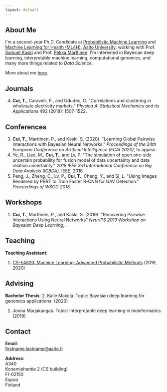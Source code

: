 ```yaml
---
layout: default
---
```


## About Me
 I'm a second-year Ph.D. Candidate at [Probabilistic Machine Learning](https://research.cs.aalto.fi/pml/) and [Machine Learning for Health (ML4H)](https://users.ics.aalto.fi/~pemartti/), [Aalto University](http://www.aalto.fi/en/), working with Prof. [Samuel Kaski](https://people.aalto.fi/samuel.kaski) and Prof. [Pekka Marttinen](https://users.ics.aalto.fi/~pemartti/). I'm interested in Bayesian deep learning, interpretable machine learning, computational genomics, and many more things related to _Data Science_.

More about me [here](./more_about_me.html).

## Journals
4. **Cui, T.**, Caravelli, F., and Ududec, C. "Correlations and clustering in wholesale electricity markets." _Physica A: Statistical Mechanics and its Applications_ 492 (2018): 1507-1522.

## Conferences
3. **Cui, T.**, Marttinen, P., and Kaski, S. (2020). "Learning Global Pairwise Interactions with Bayesian Neural Networks." _Proceedings of the 24th European Conference on Artificial Intelligence (ECAI 2020)_, to appear.
2. Ye, R., Liao, M., **Cui, T.**, and Lv, P. "The simulation of open one-side uncertain probability for fusion model of data uncertainty and data relation uncertainty." _2018 IEEE 3rd International Conference on Big Data Analysis (ICBDA)_. IEEE, 2018.
1. Peng, J., Zheng, C., Lv, P., **Cui, T.**, Cheng, Y., and Si, L. "Using Images Rendered by PBRT to Train Faster R-CNN for UAV Detection." _Proceedings of WSCG 2018_.

## Workshops
1. **Cui, T.**, Marttinen, P., and Kaski, S. (2019). "Recovering Pairwise Interactions Using Neural Networks" _NeurIPS 2019 Workshop on Bayesian Deep Learning_,.

## Teaching
**Teaching Assistant**:
1. [CS-E4820: Machine Learning: Advanced Probabilistic Methods](https://mycourses.aalto.fi/course/view.php?id=24365) (2019, 2020)

## Advising
**Bachelor Thesis**:
2. Kalle Makela. Topic: Bayesian deep learning for genomics applications. (2020)
1. Joona Marjakangas. Topic: Interpretable deep learning in bioinformatics. (2019)


## Contact
**Email**:   
[firstname.lastname@aalto.fi](mailto:tianyu.cui@aalto.fi)

**Address**:   
A340  
Konemiehentie 2 (CS building)  
FI-02150  
Espoo  
Finland  

